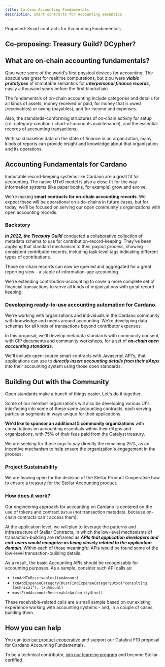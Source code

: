 ```yaml
---
title: Cardano Accounting Fundamentals
description: Smart contracts for Accounting semantics
---
```


Proposed: Smart contracts for Accounting Fundamentals

Co-proposing: Treasury Guild?  DCypher?
---

## What are on-chain accounting fundamentals?

Qipu were some of the world's first physical devices for accounting.  The abacus was great for realtime computations, but qipu were ***viable prototypes*** of immutable semantics for ***interpersonal finance records***, easily a thousand years before the first blockchain.

The fundamentals of on-chain accounting include categories and details for all kinds of assets, money received or paid, for money that is owed (receivables) or owing (payables), and for income and expenses.  

Also, the standards-conforming structures of on-chain activity for setup (i.e. category-creation / chart-of-accounts maintenance), and the essential records of accounting transactions. 

With solid baseline data on the state of finance in an organization, many kinds of reports can provide insight and knowledge about that organization and its operations.

## Accounting Fundamentals for Cardano

Immutable record-keeping systems like Cardano are a great fit for accounting.  The native UTxO model is also a close fit for the way information systems (like paper books, for example) grow and evolve.

We're making **smart contracts for on-chain accounting records**.  We expect these will be operational on side-chains in future cases, but for today, we'll be focused on serving our open community's organizations with open accounting records.

### Backstory

***In 2022, the Treasury Guild*** conducted a collaborative collection of metadata schema to use for contribution-record-keeping.  They've been applying that standard mechanism to their payout process, showing consistent contributor records, including task-level tags indicating different types of contributions.  

Those on-chain records can now be queried and aggregated for a great reporting view - a staple of information-age accounting.

We're extending contribution-accounting to cover a more complete set of financial transactions to serve all kinds of organizations with great record-keeping.

### Developing ready-to-use accounting automation for Cardano.

We're working with organizations and individuals in the Cardano community with knowledge and needs around accounting.  We're developing data schemas for all kinds of transactions beyond contributor expenses.

In this proposal, we'll develop metadata standards with community consent, with CIP documents and community workshops, for a set of ***on-chain open accounting standards***.  

We'll include open-source smart contracts with Javascript API's, that applications can use to ***directly insert accounting details from their dApps*** into their accounting system using those open standards.

## Building Out with the Community

Open standards make a bunch of things easier.  Let's do it together.

Some of our member organizations will also be developing various UI's interfacing into some of these same accounting contracts, each serving particular segments in ways unique for their applications.

**We'd like to sponsor an additional 5 community organizations** with consultations on accounting essentials within their dApps and organizations, with 75% of their fees paid from the Catalyst treasury.  

We are seeking for those orgs to pay directly the remaining 25%, as an incentive mechanism to help ensure the organization's engagement in the process.

### Project Sustainability

We are leaving open for the decision of the Stellar Product Cooperative how to ensure a treasury for the Stellar Accounting product.  

### How does it work?

Our engineering approach for accounting on Cardano is centered on the use of tokens and contract `Datum` (not transaction metadata, because on-chain contracts can't access them).  

At the application level, we will plan to leverage the patterns and infrastructure of Stellar Contracts, in which the low-level mechanisms of transaction-building are reframed as ***APIs that application developers and end-users would recognize as being closely related to the application domain***.  Within each of those meaningful APIs would be found some of the low-level transaction-building details.

As a result, the basic Accounting APIs should be recognizably for accounting purposes.  As a sample, consider such API calls as:

  * `txnAddToReceivables(txnAmount)`
  * `txnAddExpenseCategory(mustFindExpenseCategoryUtxo("consulting, technical"), txnAmount)`
  * `mustFindAccountsReceivableAuthorityUtxo()`
  
  These receivable-related calls are a small sample based on our existing experience working with accounting systems - and, in a couple of cases, building them.

## How you can help

You can [join our product cooperative](/docs/contributing/join-to-earn) and support our Catalyst F10 proposal for Cardano Accounting Fundamentals.

To be a technical contributor, [join our learning program](/docs/contributing/join-to-learn) and become Stellar certified.



  

